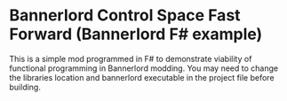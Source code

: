 # Bannerlord Control Space Fast Forward (Bannerlord F# example)
This is a simple mod programmed in F# to demonstrate viability of functional programming in Bannerlord modding.
You may need to change the libraries location and bannerlord executable in the project file before building. 